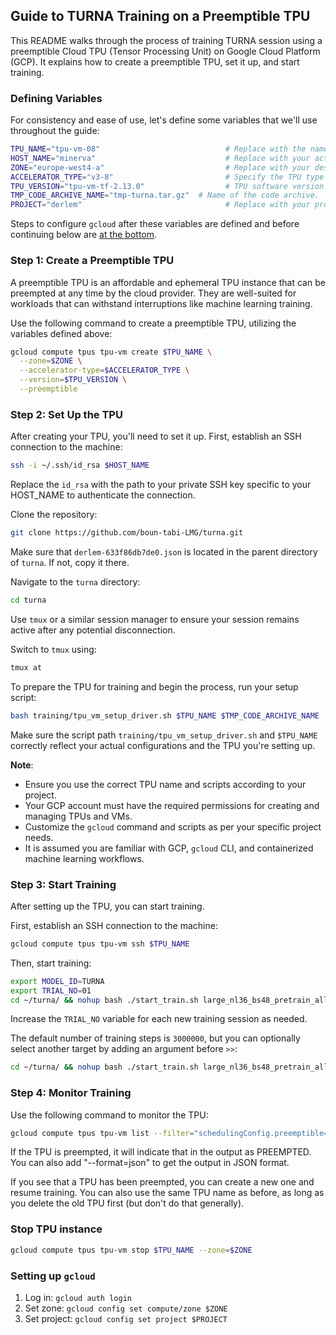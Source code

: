 ## Guide to TURNA Training on a Preemptible TPU

This README walks through the process of training TURNA session using a preemptible Cloud TPU (Tensor Processing Unit) on Google Cloud Platform (GCP). It explains how to create a preemptible TPU, set it up, and start training.


### Defining Variables
For consistency and ease of use, let's define some variables that we'll use throughout the guide:

```bash
TPU_NAME="tpu-vm-08"                            # Replace with the name of your TPU
HOST_NAME="minerva"                             # Replace with your actual host name
ZONE="europe-west4-a"                           # Replace with your desired GCP zone
ACCELERATOR_TYPE="v3-8"                         # Specify the TPU type
TPU_VERSION="tpu-vm-tf-2.13.0"                  # TPU software version
TMP_CODE_ARCHIVE_NAME="tmp-turna.tar.gz"  # Name of the code archive.
PROJECT="derlem"                                # Replace with your project name
```

Steps to configure `gcloud` after these variables are defined and before continuing below are [at the bottom](#setting-up-gcloud).

### Step 1: Create a Preemptible TPU
A preemptible TPU is an affordable and ephemeral TPU instance that can be preempted at any time by the cloud provider. They are well-suited for workloads that can withstand interruptions like machine learning training.

Use the following command to create a preemptible TPU, utilizing the variables defined above:

```bash
gcloud compute tpus tpu-vm create $TPU_NAME \
  --zone=$ZONE \
  --accelerator-type=$ACCELERATOR_TYPE \
  --version=$TPU_VERSION \
  --preemptible
```

### Step 2: Set Up the TPU
After creating your TPU, you'll need to set it up. First, establish an SSH connection to the machine:

```bash
ssh -i ~/.ssh/id_rsa $HOST_NAME
```
Replace the `id_rsa` with the path to your private SSH key specific to your HOST_NAME to authenticate the connection.

Clone the repository:

```bash
git clone https://github.com/boun-tabi-LMG/turna.git
```

Make sure that `derlem-633f86db7de0.json` is located in the parent directory of `turna`. If not, copy it there.

Navigate to the `turna` directory:

```bash
cd turna
```

Use `tmux` or a similar session manager to ensure your session remains active after any potential disconnection.

Switch to `tmux` using:

```bash
tmux at
```

To prepare the TPU for training and begin the process, run your setup script:

```bash
bash training/tpu_vm_setup_driver.sh $TPU_NAME $TMP_CODE_ARCHIVE_NAME
```

Make sure the script path `training/tpu_vm_setup_driver.sh` and `$TPU_NAME` correctly reflect your actual configurations and the TPU you're setting up.

**Note**:
- Ensure you use the correct TPU name and scripts according to your project.
- Your GCP account must have the required permissions for creating and managing TPUs and VMs.
- Customize the `gcloud` command and scripts as per your specific project needs.
- It is assumed you are familiar with GCP, `gcloud` CLI, and containerized machine learning workflows.

### Step 3: Start Training
After setting up the TPU, you can start training.

First, establish an SSH connection to the machine:

```bash
gcloud compute tpus tpu-vm ssh $TPU_NAME
```

Then, start training:

```bash
export MODEL_ID=TURNA
export TRIAL_NO=01
cd ~/turna/ && nohup bash ./start_train.sh large_nl36_bs48_pretrain_all.gin ${MODEL_ID} --gin.MIXTURE_OR_TASK_NAME=\"pretrain_all_v2\" >> train-${MODEL_ID}-${TRIAL_NO}.log &
```

Increase the `TRIAL_NO` variable for each new training session as needed.

The default number of training steps is `3000000`, but you can optionally select 
another target by adding an argument before `>>`:

```bash
cd ~/turna/ && nohup bash ./start_train.sh large_nl36_bs48_pretrain_all.gin ${MODEL_ID} --gin.MIXTURE_OR_TASK_NAME=\"pretrain_all_v2\" --gin.TRAIN_STEPS=4000000 >> train-${MODEL_ID}-${TRIAL_NO}.log &
```

### Step 4: Monitor Training

Use the following command to monitor the TPU:

```bash
gcloud compute tpus tpu-vm list --filter="schedulingConfig.preemptible=true"
```

If the TPU is preempted, it will indicate that in the output as PREEMPTED. You can also add "--format=json" to get the output in JSON format.

If you see that a TPU has been preempted, you can create a new one and resume training. You can also use the same TPU name as before, as long as you delete the old TPU first (but don't do that generally).

### Stop TPU instance

```bash 
gcloud compute tpus tpu-vm stop $TPU_NAME --zone=$ZONE
```

### Setting up `gcloud`

1. Log in: `gcloud auth login`
2. Set zone: `gcloud config set compute/zone $ZONE`
3. Set project: `gcloud config set project $PROJECT`
